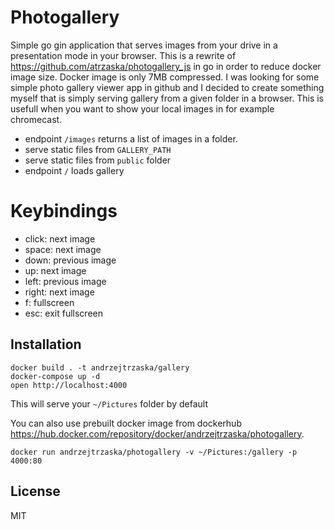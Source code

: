 # Photogallery

Simple go gin application that serves images from your drive in a presentation mode in your browser.
This is a rewrite of https://github.com/atrzaska/photogallery_js in go in order to reduce docker image size. Docker image is only 7MB compressed.
I was looking for some simple photo gallery viewer app in github and I decided to create something myself that is simply serving gallery from a given folder in a browser.
This is usefull when you want to show your local images in for example chromecast.

- endpoint `/images` returns a list of images in a folder.
- serve static files from `GALLERY_PATH`
- serve static files from `public` folder
- endpoint `/` loads gallery

# Keybindings
- click: next image
- space: next image
- down: previous image
- up: next image
- left: previous image
- right: next image
- f: fullscreen
- esc: exit fullscreen

## Installation
    
    docker build . -t andrzejtrzaska/gallery
    docker-compose up -d
    open http://localhost:4000
    
This will serve your `~/Pictures` folder by default

You can also use prebuilt docker image from dockerhub https://hub.docker.com/repository/docker/andrzejtrzaska/photogallery.

    docker run andrzejtrzaska/photogallery -v ~/Pictures:/gallery -p 4000:80

## License

MIT
